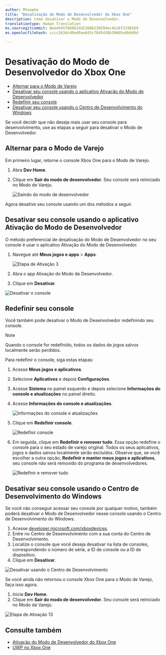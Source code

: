 ```yaml
---
author: Mtoepke
title: "Desativação do Modo de Desenvolvedor do Xbox One"
description: Como desativar o Modo de Desenvolvedor.
translationtype: Human Translation
ms.sourcegitcommit: 0eee645f068614d2368623859dec4e16f3190169
ms.openlocfilehash: cccc263dcd0ed9ae843cf845438b30605e9b9d9d

---
```


# <a name="xbox-one-developer-mode-deactivation"></a>Desativação do Modo de Desenvolvedor do Xbox One

* [Alternar para o Modo de Varejo](#switch-to-retail-mode)
* [Desativar seu console usando o aplicativo Ativação do Modo de Desenvolvedor](#deactivate-your-console-using-the-dev-mode-activation-app)  
* [Redefinir seu console](#reset-your-console)
* [Desativar seu console usando o Centro de Desenvolvimento do Windows](#deactivate-your-console-using-windows-dev-center)

Se você decidir que não deseja mais usar seu console para desenvolvimento, use as etapas a seguir para desativar o Modo de Desenvolvedor.

## <a name="switch-to-retail-mode"></a>Alternar para o Modo de Varejo
Em primeiro lugar, retorne o console Xbox One para o Modo de Varejo.

1. Abra **Dev Home**.
2. Clique em **Sair do modo de desenvolvedor**.  Seu console será reiniciado no Modo de Varejo.  

   ![Saindo do modo de desenvolvedor](images/deactivation-leave-dev-mode.png)

Agora desative seu console usando um dos métodos a seguir.

## <a name="deactivate-your-console-using-the-dev-mode-activation-app"></a>Desativar seu console usando o aplicativo Ativação do Modo de Desenvolvedor

O método preferencial de desativação do Modo de Desenvolvedor no seu console é usar o aplicativo Ativação do Modo de Desenvolvedor. 

1. Navegue até **Meus jogos e apps** > **Apps**.
  
   ![Etapa de Ativação 3](images/activation-step-3.png)    
   
2.  Abra o app Ativação do Modo de Desenvolvedor.    
3.  Clique em **Desativar**.
  
![Desativar o console](images/deactivation-app.png)

## <a name="reset-your-console"></a>Redefinir seu console

Você também pode desativar o Modo de Desenvolvedor redefinindo seu console.  

> [!NOTE]
> Quando o console for redefinido, todos os dados de jogos salvos localmente serão perdidos.

Para redefinir o console, siga estas etapas:

1.  Acesse **Meus jogos e aplicativos**.  
2.  Selecione **Aplicativos** e depois **Configurações**.  
3.  Acesse **Sistema** no painel esquerdo e depois selecione **Informações do console e atualizações** no painel direito.  
4.  Acesse **Informações do console e atualizações**.  
   
    ![Informações do console e atualizações](images/deactivation-console-info-updates.png)  
    
5.  Clique em **Redefinir console**.
    
    ![Redefinir console](images/deactivation-reset-console.png)
    
6.  Em seguida, clique em **Redefinir e remover tudo**. Essa opção redefine o console para o seu estado de varejo original.  Todos os seus aplicativos, jogos e dados salvos localmente serão excluídos. Observe que, se você escolher a outra opção, **Redefinir e manter meus jogos e aplicativos**, seu console não será removido do programa de desenvolvedores.  
   
    ![Redefinir e remover tudo](images/deactivation-reset-remove.png)

## <a name="deactivate-your-console-using-windows-dev-center"></a>Desativar seu console usando o Centro de Desenvolvimento do Windows

Se você não conseguir acessar seu console por qualquer motivo, também poderá desativar o Modo de Desenvolvedor nesse console usando o Centro de Desenvolvimento do Windows.

1. Acesse [developer.microsoft.com/xboxdevices](https://developer.microsoft.com/xboxdevices).    
2. Entre no Centro de Desenvolvimento com a sua conta do Centro de Desenvolvimento.    
3. Localize o console que você deseja desativar na lista de consoles, correspondendo o número de série, a ID de console ou a ID de dispositivo.  
4. Clique em **Desativar**.  
  
![Desativar usando o Centro de Desenvolvimento](images/deactivation-devcenter.png)

Se você ainda não retornou o console Xbox One para o Modo de Varejo, faça isso agora.

1. Inicie **Dev Home**.
2. Clique em **Sair do modo de desenvolvedor**.  Seu console será reiniciado no Modo de Varejo.

![Etapa de Ativação 13](images/deactivation-leave-dev-mode.png)

## <a name="see-also"></a>Consulte também
- [Ativação do Modo de Desenvolvedor do Xbox One](devkit-activation.md)
- [UWP no Xbox One](index.md)



<!--HONumber=Dec16_HO1-->


